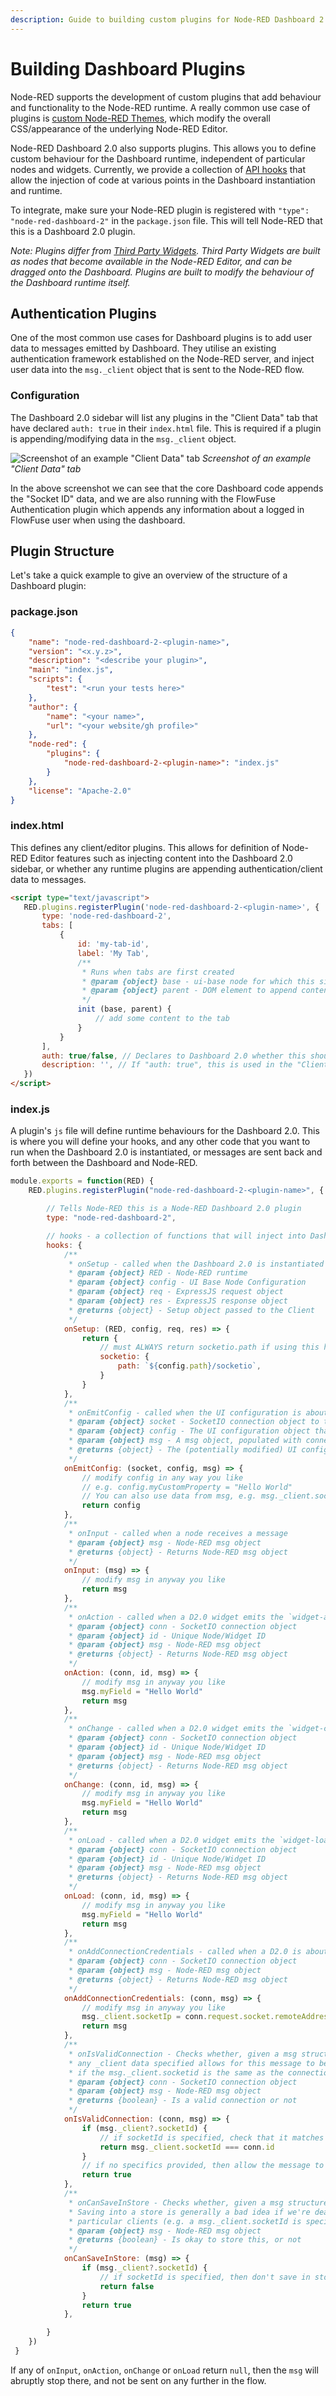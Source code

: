 ```yaml
---
description: Guide to building custom plugins for Node-RED Dashboard 2.0, enhancing its capabilities with your functionality.
---
```


<script setup>
    import AddedIn from '../../components/AddedIn.vue';
</script>

# Building Dashboard Plugins <AddedIn version="0.11.0"/>

Node-RED supports the development of custom plugins that add behaviour and functionality to the Node-RED runtime. A really common use case of plugins is [custom Node-RED Themes](https://nodered.org/docs/api/ui/themes/), which modify the overall CSS/appearance of the underlying Node-RED Editor.

Node-RED Dashboard 2.0 also supports plugins. This allows you to define custom behaviour for the Dashboard runtime, independent of particular nodes and widgets. Currently, we provide a collection of [API hooks](#index-js) that allow the injection of code at various points in the Dashboard instantiation and runtime.

To integrate, make sure your Node-RED plugin is registered with `"type": "node-red-dashboard-2"` in the `package.json` file. This will tell Node-RED that this is a Dashboard 2.0 plugin.

_Note: Plugins differ from [Third Party Widgets](../widgets/third-party.md). Third Party Widgets are built as nodes that become available in the Node-RED Editor, and can be dragged onto the Dashboard. Plugins are built to modify the behaviour of the Dashboard runtime itself._

## Authentication Plugins <AddedIn version="1.10.0"/>

One of the most common use cases for Dashboard plugins is to add user data to messages emitted by Dashboard. They utilise an existing authentication framework established on the Node-RED server, and inject user data into the `msg._client` object that is sent to the Node-RED flow.

### Configuration

The Dashboard 2.0 sidebar will list any plugins in the "Client Data" tab that have declared `auth: true` in their `index.html` file. This is required if a plugin is appending/modifying data in the `msg._client` object.

![Screenshot of an example "Client Data" tab](/images/dashboard-sidebar-clientdata.png)
_Screenshot of an example "Client Data" tab_

In the above screenshot we can see that the core Dashboard code appends the "Socket ID" data, and we are also running with the FlowFuse Authentication plugin which appends any information about a logged in FlowFuse user when using the dashboard.

## Plugin Structure

Let's take a quick example to give an overview of the structure of a Dashboard plugin:

### package.json

```json
{
    "name": "node-red-dashboard-2-<plugin-name>",
    "version": "<x.y.z>",
    "description": "<describe your plugin>",
    "main": "index.js",
    "scripts": {
        "test": "<run your tests here>"
    },
    "author": {
        "name": "<your name>",
        "url": "<your website/gh profile>"
    },
    "node-red": {
        "plugins": {
            "node-red-dashboard-2-<plugin-name>": "index.js"
        }
    },
    "license": "Apache-2.0"
}
```

### index.html

This defines any client/editor plugins. This allows for definition of Node-RED Editor features such as injecting content into the Dashboard 2.0 sidebar, or whether any runtime plugins are appending authentication/client data to messages.

 ```html
 <script type="text/javascript">
    RED.plugins.registerPlugin('node-red-dashboard-2-<plugin-name>', {
        type: 'node-red-dashboard-2',
        tabs: [
            {
                id: 'my-tab-id',
                label: 'My Tab',
                /**
                 * Runs when tabs are first created
                 * @param {object} base - ui-base node for which this sidebar represents
                 * @param {object} parent - DOM element to append content to
                 */
                init (base, parent) {
                    // add some content to the tab
                }
            }
        ],
        auth: true/false, // Declares to Dashboard 2.0 whether this should list in the "Client Data" tab
        description: '', // If "auth: true", this is used in the "Client Data" tab of the Dashboard Sidebar
    })
</script>
 ```

### index.js

A plugin's `js` file will define runtime behaviours for the Dashboard 2.0. This is where you will define your hooks, and any other code that you want to run when the Dashboard 2.0 is instantiated, or messages are sent back and forth between the Dashboard and Node-RED.

```js
module.exports = function(RED) {
    RED.plugins.registerPlugin("node-red-dashboard-2-<plugin-name>", {

        // Tells Node-RED this is a Node-RED Dashboard 2.0 plugin
        type: "node-red-dashboard-2",

        // hooks - a collection of functions that will inject into Dashboard 2.0
        hooks: {
            /**
             * onSetup - called when the Dashboard 2.0 is instantiated
             * @param {object} RED - Node-RED runtime
             * @param {object} config - UI Base Node Configuration
             * @param {object} req - ExpressJS request object
             * @param {object} res - ExpressJS response object
             * @returns {object} - Setup object passed to the Client
             */ 
            onSetup: (RED, config, req, res) => {
                return {
                    // must ALWAYS return socketio.path if using this hook
                    socketio: {
                        path: `${config.path}/socketio`, 
                    }
                }
            },
            /**
             * onEmitConfig - called when the UI configuration is about to be sent to a client
             * @param {object} socket - SocketIO connection object to the client
             * @param {object} config - The UI configuration object that will be sent
             * @param {object} msg - A msg object, populated with connection credentials by `addConnectionCredentials`
             * @returns {object} - The (potentially modified) UI configuration object
             */
            onEmitConfig: (socket, config, msg) => {
                // modify config in any way you like
                // e.g. config.myCustomProperty = "Hello World"
                // You can also use data from msg, e.g. msg._client.socketIp
                return config
            },
            /**
             * onInput - called when a node receives a message
             * @param {object} msg - Node-RED msg object
             * @returns {object} - Returns Node-RED msg object
             */ 
            onInput: (msg) => {
                // modify msg in anyway you like
                return msg
            },
            /**
             * onAction - called when a D2.0 widget emits the `widget-action` event via SocketIO
             * @param {object} conn - SocketIO connection object
             * @param {object} id - Unique Node/Widget ID
             * @param {object} msg - Node-RED msg object
             * @returns {object} - Returns Node-RED msg object
             */ 
            onAction: (conn, id, msg) => {
                // modify msg in anyway you like
                msg.myField = "Hello World"
                return msg
            },
            /**
             * onChange - called when a D2.0 widget emits the `widget-change` event via SocketIO
             * @param {object} conn - SocketIO connection object
             * @param {object} id - Unique Node/Widget ID
             * @param {object} msg - Node-RED msg object
             * @returns {object} - Returns Node-RED msg object
             */ 
            onChange: (conn, id, msg) => {
                // modify msg in anyway you like
                msg.myField = "Hello World"
                return msg
            },
            /**
             * onLoad - called when a D2.0 widget emits the `widget-load` event via SocketIO
             * @param {object} conn - SocketIO connection object
             * @param {object} id - Unique Node/Widget ID
             * @param {object} msg - Node-RED msg object
             * @returns {object} - Returns Node-RED msg object
             */ 
            onLoad: (conn, id, msg) => {
                // modify msg in anyway you like
                msg.myField = "Hello World"
                return msg
            },
            /**
             * onAddConnectionCredentials - called when a D2.0 is about to send a message in Node-RED
             * @param {object} conn - SocketIO connection object
             * @param {object} msg - Node-RED msg object
             * @returns {object} - Returns Node-RED msg object
             */ 
            onAddConnectionCredentials: (conn, msg) => {
                // modify msg in anyway you like
                msg._client.socketIp = conn.request.socket.remoteAddress
                return msg
            },
            /**
             * onIsValidConnection - Checks whether, given a msg structure and Socket connection,
             * any _client data specified allows for this message to be sent, e.g.
             * if the msg._client.socketid is the same as the connection's ID
             * @param {object} conn - SocketIO connection object
             * @param {object} msg - Node-RED msg object
             * @returns {boolean} - Is a valid connection or not
             */ 
            onIsValidConnection: (conn, msg) => {
                if (msg._client?.socketId) {
                    // if socketId is specified, check that it matches the connection's ID
                    return msg._client.socketId === conn.id
                }
                // if no specifics provided, then allow the message to be sent
                return true
            },
            /**
             * onCanSaveInStore - Checks whether, given a msg structure, the msg can be saved in the store
             * Saving into a store is generally a bad idea if we're dealing with messages only intended for
             * particular clients (e.g. a msg._client.socketId is specified)
             * @param {object} msg - Node-RED msg object
             * @returns {boolean} - Is okay to store this, or not
             */
            onCanSaveInStore: (msg) => {
                if (msg._client?.socketId) {
                    // if socketId is specified, then don't save in store
                    return false
                }
                return true
            },

        }
    })
 }
 ```

 If any of `onInput`, `onAction`, `onChange` or `onLoad` return `null`, then the `msg` will abruptly stop there, and not be sent on any further in the flow.